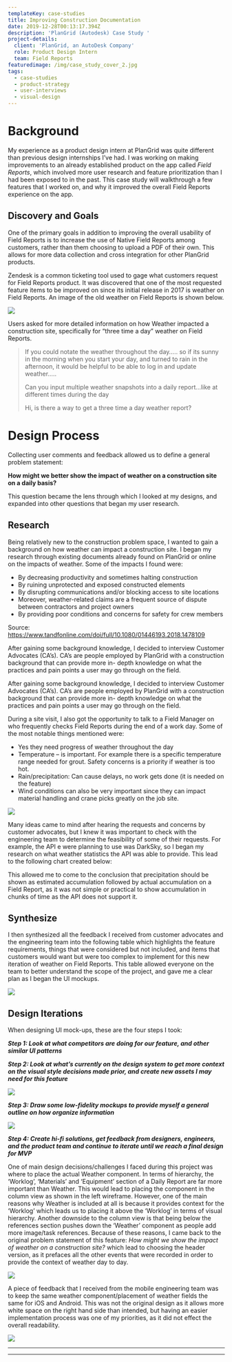 ```yaml
---
templateKey: case-studies
title: Improving Construction Documentation
date: 2019-12-28T00:13:17.394Z
description: 'PlanGrid (Autodesk) Case Study '
project-details:
  client: 'PlanGrid, an AutoDesk Company'
  role: Product Design Intern
  team: Field Reports
featuredimage: /img/case_study_cover_2.jpg
tags:
  - case-studies
  - product-strategy
  - user-interviews
  - visual-design
---
```

# Background

My experience as a product design intern at PlanGrid was quite different than previous design internships I’ve had. I was working on making improvements to an already established product on the app called _Field Reports_, which involved more user research and feature prioritization than I had been exposed to in the past. This case study will walkthrough a few features that I worked on, and why it improved the overall Field Reports experience on the app. 

## Discovery and Goals

One of the primary goals in addition to improving the overall usability of Field Reports is to increase the use of Native Field Reports among customers, rather than them choosing to upload a PDF of their own. This allows for more data collection and cross integration for other PlanGrid products. 

Zendesk is a common ticketing tool used to gage what customers request for Field Reports product. It was discovered that one of the most requested feature items to be improved on since its initial release in 2017 is weather on Field Reports. An image of the old weather on Field Reports is shown below. 

![](/img/old_weather_port.png)

Users asked for more detailed information on how Weather impacted a construction site, specifically for “three time a day” weather on Field Reports. 

> If you could notate the weather throughout the day….. so if its sunny in the morning when you start your day, and turned to rain in the afternoon, it would be helpful to be able to log in and update weather…..
>
> Can you input multiple weather snapshots into a daily report…like at different times during the day
>
> Hi, is there a way to get a three time a day weather report?

# Design Process

Collecting user comments and feedback allowed us to define a general problem statement: 

**How might we better show the impact of weather on a construction site on a daily basis?** 

This question became the lens through which I looked at my designs, and expanded into other questions that began my user research. 

## Research

Being relatively new to the construction problem space, I wanted to gain a background on how weather can impact a construction site. I began my research through existing documents already found on PlanGrid or online on the impacts of weather. Some of the impacts I found were:

* By decreasing productivity and sometimes halting construction 
* By ruining unprotected and exposed constructed elements 
* By disrupting communications and/or blocking access to site locations 
* Moreover, weather-related claims are a frequent source of dispute between contractors and project owners
* By providing poor conditions and concerns for safety for crew members

Source: <https://www.tandfonline.com/doi/full/10.1080/01446193.2018.1478109>

After gaining some background knowledge, I decided to interview Customer Advocates (CA’s). CA’s  are people employed by PlanGrid with a construction background that can provide more in- depth knowledge on what the practices and pain points a user may go through on the field.

After gaining some background knowledge, I decided to interview Customer Advocates (CA’s). CA’s  are people employed by PlanGrid with a construction background that can provide more in- depth knowledge on what the practices and pain points a user may go through on the field.

During a site visit, I also got the opportunity to talk to a Field Manager on who frequently checks Field Reports during the end of a work day. Some of the most notable things mentioned were:

* Yes they need progress of weather throughout the day
* Temperature – is important. For example there is a specific temperature range needed for grout. Safety concerns is a priority if weather is too hot. 
* Rain/precipitation: Can cause delays, no work gets done (it is needed on the feature) 
* Wind conditions can also be very important since they can impact material handling and crane picks greatly on the job site.

![](/img/site_visit_port.png)

Many ideas came to mind after hearing the requests and concerns by customer advocates, but I knew it was important to check with the engineering team to determine the feasibility of some of their requests. For example, the API e were planning to use was DarkSky, so I began my research on what weather statistics the API was able to provide. This lead to the following chart created below:

This allowed me to come to the conclusion that precipitation should be shown as estimated accumulation followed by actual accumulation on a Field Report, as it was not simple or practical to show accumulation in chunks of time as the API does not support it.

## Synthesize

I then synthesized all the feedback I received from customer advocates and the engineering team into the following table which highlights the feature requirements, things that were considered but not included, and items that customers would want but were too complex to implement for this new iteration of weather on Field Reports. This table allowed everyone on the team to better understand the scope of the project, and gave me a clear plan as I began the UI mockups.

![](/img/synthesize_table.png)

## Design Iterations

When designing UI mock-ups, these are the four steps I took:

_**Step 1: Look at what competitors are doing for our feature, and other similar UI patterns**_

_**Step 2: Look at what’s currently on the design system to get more context on the visual style decisions made prior, and create new assets I may need for this feature**_

![](/img/weather_illustrations.png)

_**Step 3: Draw some low-fidelity mockups to provide myself a general outline on how organize information**_

![](/img/low-fi-wireframes.png)

_**Step 4: Create hi-fi solutions, get feedback from designers, engineers, and the product team and continue to iterate until we reach a final design for MVP**_ 

One of main design decisions/challenges I faced during this project was where to place the actual Weather component. In terms of hierarchy, the ‘Worklog’, ‘Materials’ and ‘Equipment’ section of a Daily Report are far more important than Weather. This would lead to placing the component in the column view as shown in the left wireframe. However, one of the main reasons why Weather is included at all is because it provides context for the ‘Worklog’ which leads us to placing it above the ‘Worklog’ in terms of visual hierarchy. Another downside to the column view is that being below the references section pushes down the ‘Weather’ component as people add more image/task references. Because of these reasons, I came back to the original problem statement of this feature: _How might we show the impact of weather on a construction site?_ which lead to choosing the header version, as it prefaces all the other events that were recorded in order to provide the context of weather day to day.

![](/img/columnversusheader.png)

A piece of feedback that I received from the mobile engineering team was to keep the same weather component/placement of weather fields the same for iOS and Android. This was not the original design as it allows more white space on the right hand side than intended, but having an easier implementation process was one of my priorities, as it did not effect the overall readability.

![](/img/redlining.png)

****

****
